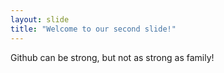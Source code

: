 ```yaml
---
layout: slide
title: "Welcome to our second slide!"
---
```

Github can be strong, but not as strong as family!